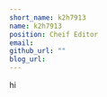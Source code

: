 ```yaml
---
short_name: k2h7913
name: k2h7913
position: Cheif Editor
email:
github_url: ""
blog_url: 
---
```

hi
